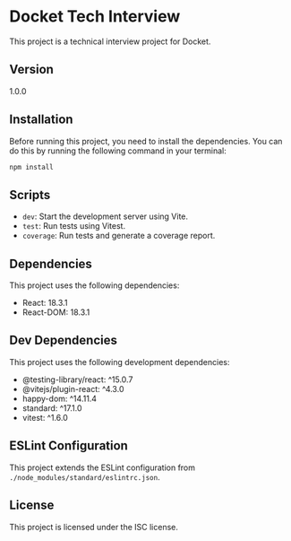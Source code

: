 # Docket Tech Interview

This project is a technical interview project for Docket.

## Version

1.0.0

## Installation

Before running this project, you need to install the dependencies. You can do this by running the following command in your terminal:

```bash
npm install
```

## Scripts

-   `dev`: Start the development server using Vite.
-   `test`: Run tests using Vitest.
-   `coverage`: Run tests and generate a coverage report.

## Dependencies

This project uses the following dependencies:

-   React: 18.3.1
-   React-DOM: 18.3.1

## Dev Dependencies

This project uses the following development dependencies:

-   @testing-library/react: ^15.0.7
-   @vitejs/plugin-react: ^4.3.0
-   happy-dom: ^14.11.4
-   standard: ^17.1.0
-   vitest: ^1.6.0

## ESLint Configuration

This project extends the ESLint configuration from `./node_modules/standard/eslintrc.json`.

## License

This project is licensed under the ISC license.
